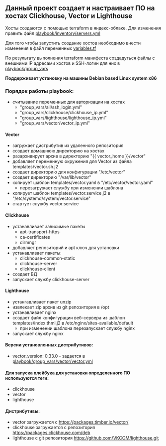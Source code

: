 ## Данный проект создает и настраивает ПО на хостах Clickhouse, Vector и Lighthouse
Хосты создаются с помощью terraform в яндекс-облаке. Для изменения править файл [playbook/inventory/servers.yml](playbook/inventory/servers.yml) 

Для того чтобы запустить создание хостов необходимо внести изменения в файл переменных [variables.tf](variables.tf) 

По результату выполнения terraform манифеста создадуться файлы с внешними IP адресами хостов и SSH-логин для них в [playbook/group_vars](playbook/group_vars) 

**Поддерживает установку на машины Debian based Linux system x86**

### Порядок работы playbook:

  - считывание переменных для авторизации на хостах
    - "group_vars/all/ssh_login.yml"
    - "group_vars/clickhouse/clickhouse_ip.yml"
    - "group_vars/lighthouse/lighthouse_ip.yml"
    - "group_vars/vector/vector_ip.yml"


#### Vector
  - загружает дистрибутив из удаленного репозитория
  - создает домашнюю директорию на хостах
  - разархивирует архив в директорию "{{ vector_home }}/vector"
  - добавляет переменную окружения для Vector из файла templates/vector.sh.j2
  - создает директорию для конфигурации "/etc/vector"
  - создает директорию "/var/lib/vector"
  - копирует шаблон templates/vector.yaml в "/etc/vector/vector.yaml"
    - перезагружает службу при изменении шаблона
  - копирует шаблон templates/vector.service.j2 в "/etc/systemd/system/vector.service"
  - стартует службу vector.service

#### Clickhouse
  - устанавливает зависимые пакеты
    - apt-transport-https
    - ca-certificates
    - dirmngr
  - добавляет репозиторий и apt ключ для установки
  - устанавливает пакеты:
    - clickhouse-common-static
    - clickhouse-server
    - clickhouse-client
  - создает БД
  - запускает службу clickhouse-server
  
#### Lighthouse
  - устангавливает пакет unzip
  - извлекает zip архив из git репозитория в /opt
  - устанавливает nginx
  - создает файл конфигурации веб-сервера из шаблон templates/index.thml.j2 в /etc/nginx/sites-available/default
    - при изменении шаблона перезапускает службу nginx
  - запускает службу nginx




#### Версии установленных дистрибутивов:
  - vector_version: 0.33.0 - задается в [playbook/group_vars/vector/vector.yml](playbook/group_vars/vector/vector.yml) 

#### Для запуска плейбука для установки определенного ПО используются теги:
  - clickhouse
  - vector
  - lighthouse

#### Дистрибутивы:   
  - vector загружается с https://packages.timber.io/vector/
  - clickhouse загружается с репозитория https://packages.clickhouse.com/deb
  - lighthouse с git репозитория https://github.com/VKCOM/lighthouse.git
